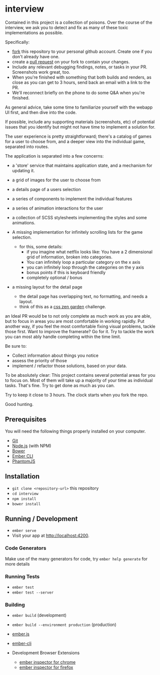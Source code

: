 # interview

Contained in this project is a collection of poisons.  Over the course of the interview, we ask you to detect and fix as many of these toxic implementations as possible.

Specifically:

- [fork](https://help.github.com/articles/fork-a-repo/) this repository to your personal github account. Create one if you don't already have one.
- create a [pull request](https://www.google.com/search?q=pull+request) on your fork to contain your changes.
- Include any relevant debugging findings, notes, or tasks in your PR.  Screenshots work great, too. 
- When you're finished with something that both builds and renders, as close as you can get to 3 hours, send back an email with a link to the PR.  
- We'll reconnect briefly on the phone to do some Q&A when you're finished.

As general advice, take some time to familiarize yourself with the webapp UI first, and then dive into the code.

If possible, include any supporting materials (screenshots, etc) of potential issues that you identify but might not have time to implement a solution for.

The user experience is pretty straightforward; there's a catalog of games for a user to choose from, and a deeper view into the individual game, separated into routes.

The application is separated into a few concerns:

- a 'store' service that maintains application state, and a mechanism for updating it.

- a grid of images for the user to choose from

- a details page of a users selection

- a series of components to implement the individual features

- a series of animation interactions for the user

- a collection of SCSS stylesheets implementing the styles and some animations.

- A missing implementation for infinitely scrolling lists for the game selection. 
  - for this, some details:
    - if you imagine what netflix looks like: You have a 2 dimensional grid of information, broken into categories. 
    - You can infinitely loop a particular category on the x axis
    - you can infinitely loop through the categories on the y axis
    - bonus points if this is keyboard friendly
    - completely optional / bonus 

- a missing layout for the detail page
  - the detail page has overlapping text, no formatting, and needs a layout. 
  - think of this as a [css zen garden](http://www.csszengarden.com/)
   challenge.

an Ideal PR would be to not only complete as much work as you are able, but to focus in areas you are most comfortable in working rapidly. Put another way, if you feel the most comfortable fixing visual problems, tackle those first. Want to improve the framerate? Go for it.  Try to tackle the work you can most ably handle completing within the time limit. 

Be sure to:

- Collect information about things you notice
- assess the priority of those
- implement / refactor those solutions, based on your data.

To be absolutely clear:  This project contains several potential areas for you to focus on. Most of them will take up a majority of your time as individual tasks. That's fine.  Try to get done as much as you can.

Try to keep it close to 3 hours.  The clock starts when you fork the repo. 

Good hunting.

## Prerequisites

You will need the following things properly installed on your computer.

* [Git](https://git-scm.com/)
* [Node.js](https://nodejs.org/) (with NPM)
* [Bower](https://bower.io/)
* [Ember CLI](https://ember-cli.com/)
* [PhantomJS](http://phantomjs.org/)

## Installation

* `git clone <repository-url>` this repository
* `cd interview`
* `npm install`
* `bower install`

## Running / Development

* `ember serve`
* Visit your app at [http://localhost:4200](http://localhost:4200).

### Code Generators

Make use of the many generators for code, try `ember help generate` for more details

### Running Tests

* `ember test`
* `ember test --server`

### Building

* `ember build` (development)
* `ember build --environment production` (production)


* [ember.js](http://emberjs.com/)
* [ember-cli](https://ember-cli.com/)
* Development Browser Extensions
  * [ember inspector for chrome](https://chrome.google.com/webstore/detail/ember-inspector/bmdblncegkenkacieihfhpjfppoconhi)
  * [ember inspector for firefox](https://addons.mozilla.org/en-US/firefox/addon/ember-inspector/)
